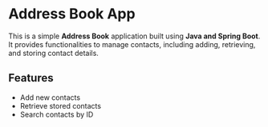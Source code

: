 # Address Book App

This is a simple **Address Book** application built using **Java and Spring Boot**. It provides functionalities to manage contacts, including adding, retrieving, and storing contact details.

## Features
- Add new contacts  
- Retrieve stored contacts  
- Search contacts by ID  

